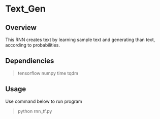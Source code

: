 Text_Gen
===================

## Overview
This RNN creates text by learning sample text and generating than text, according to probabilities.

## Dependiencies
> tensorflow
> numpy
> time
> tqdm

## Usage
Use command below to run program
> python rnn_tf.py 

